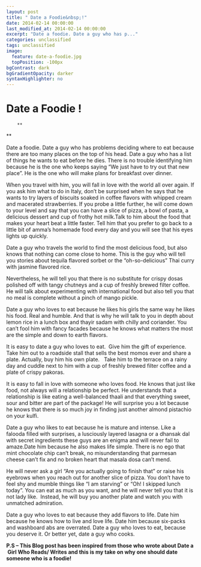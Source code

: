 ```yaml
---
layout: post
title: " Date a Foodie&nbsp;!"
date: 2014-02-14 00:00:00
last_modified_at: 2014-02-14 00:00:00
excerpt: "Date a foodie. Date a guy who has p..." 
categories: unclassified
tags: unclassified
image: 
  feature: date-a-foodie.jpg
  topPosition: -100px
bgContrast: dark
bgGradientOpacity: darker
syntaxHighlighter: no
---
```

# Date a Foodie&nbsp;!

				

			



						


		


			



		

		**
**  

Date a foodie. Date a guy who has problems deciding where to eat because there are too many places on the top of his head. Date a guy who has a list of things he wants to eat before he dies. There is no trouble identifying him because he is the one who keeps saying “We just have to try out that new place”. He is the one who will make plans for breakfast over dinner.

When you travel with him, you will fall in love with the world all over again. If you ask him what to do in Italy, don’t be surprised when he says that he wants to try layers of biscuits soaked in coffee flavors with whipped cream and macerated strawberries. If you probe a little further, he will come down to your level and say that you can have a slice of pizza, a bowl of pasta, a delicious dessert and cup of frothy hot milk.Talk to him about the food that makes your heart beat a little faster. Tell him that you prefer to go back to a little bit of amma’s homemade food every day and you will see that his eyes lights up quickly.

Date a guy who travels the world to find the most delicious food, but also knows that nothing can come close to home. This is the guy who will tell you stories about tequila flavored sorbet or the “oh-so-delicious” Thai curry with jasmine flavored rice.

Nevertheless, he will tell you that there is no substitute for crispy dosas polished off with tangy chutneys and a cup of freshly brewed filter coffee. He will talk about experimenting with international food but also tell you that no meal is complete without a pinch of mango pickle.

Date a guy who loves to eat because he likes his girls the same way he likes his food. Real and humble. And that is why he will talk to you in depth about lemon rice in a lunch box and thayir sadam with chilly and coriander. You can’t fool him with fancy facades because he knows what matters the most are the simple and down to earth flavors.

It is easy to date a guy who loves to eat.  Give him the gift of experience. Take him out to a roadside stall that sells the best momos ever and share a plate. Actually, buy him his own plate.   Take him to the terrace on a rainy day and cuddle next to him with a cup of freshly brewed filter coffee and a plate of crispy pakoras.

It is easy to fall in love with someone who loves food. He knows that just like food, not always will a relationship be perfect. He understands that a relationship is like eating a well-balanced thaali and that everything sweet, sour and bitter are part of the package! He will surprise you a lot because he knows that there is so much joy in finding just another almond pistachio on your kulfi.

Date a guy who likes to eat because he is mature and intense. Like a falooda filled with surprises, a lusciously layered lasagna or a dhansak dal with secret ingredients these guys are an enigma and will never fail to amaze.Date him because he also makes life simple. There is no ego that mint chocolate chip can’t break, no misunderstanding that parmesan cheese can’t fix and no broken heart that masala dosa can’t mend.

He will never ask a girl “Are you actually going to finish that” or raise his eyebrows when you reach out for another slice of pizza. You don’t have to feel shy and mumble things like “I am starving” or “Oh! I skipped lunch today”. You can eat as much as you want, and he will never tell you that it is not lady like.  Instead, he will buy you another plate and watch you with unmatched admiration.

Date a guy who loves to eat because they add flavors to life. Date him because he knows how to live and love life. Date him because six-packs and washboard abs are overrated. Date a guy who loves to eat, because you deserve it. Or better yet, date a guy who cooks.

**P.S &#8211; This Blog post has been inspired from those who wrote about Date a  Girl Who Reads/ Writes and this is my take on why one should date someone who is a foodie!**
					

			

				
